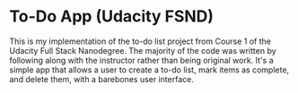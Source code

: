 # To-Do App (Udacity FSND)
This is my implementation of the to-do list project from Course 1 of the Udacity Full Stack Nanodegree. The majority of the code was written by following along with the instructor rather than being original work. It's a simple app that allows a user to create a to-do list, mark items as complete, and delete them, with a barebones user interface.
